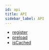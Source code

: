 ```yaml
---
id: api
title: API
sidebar_label: API
---
```


- [register](api-register.md)
- [preload](api-preload.md)
- [isCached](api-is-cached.md)